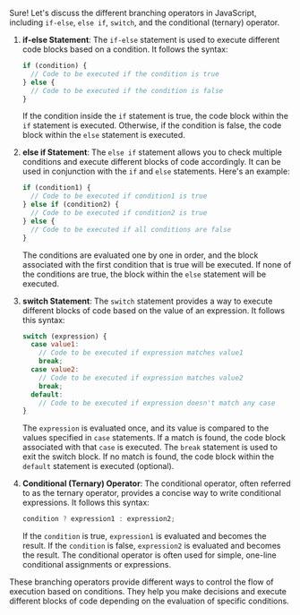 Sure! Let's discuss the different branching operators in JavaScript, including `if-else`, `else if`, `switch`, and the conditional (ternary) operator.

1. **if-else Statement**: The `if-else` statement is used to execute different code blocks based on a condition. It follows the syntax:

   ```javascript
   if (condition) {
     // Code to be executed if the condition is true
   } else {
     // Code to be executed if the condition is false
   }
   ```

   If the condition inside the `if` statement is true, the code block within the `if` statement is executed. Otherwise, if the condition is false, the code block within the `else` statement is executed.

2. **else if Statement**: The `else if` statement allows you to check multiple conditions and execute different blocks of code accordingly. It can be used in conjunction with the `if` and `else` statements. Here's an example:

   ```javascript
   if (condition1) {
     // Code to be executed if condition1 is true
   } else if (condition2) {
     // Code to be executed if condition2 is true
   } else {
     // Code to be executed if all conditions are false
   }
   ```

   The conditions are evaluated one by one in order, and the block associated with the first condition that is true will be executed. If none of the conditions are true, the block within the `else` statement will be executed.

3. **switch Statement**: The `switch` statement provides a way to execute different blocks of code based on the value of an expression. It follows this syntax:

   ```javascript
   switch (expression) {
     case value1:
       // Code to be executed if expression matches value1
       break;
     case value2:
       // Code to be executed if expression matches value2
       break;
     default:
       // Code to be executed if expression doesn't match any case
   }
   ```

   The `expression` is evaluated once, and its value is compared to the values specified in `case` statements. If a match is found, the code block associated with that `case` is executed. The `break` statement is used to exit the switch block. If no match is found, the code block within the `default` statement is executed (optional).

4. **Conditional (Ternary) Operator**: The conditional operator, often referred to as the ternary operator, provides a concise way to write conditional expressions. It follows this syntax:

   ```javascript
   condition ? expression1 : expression2;
   ```

   If the `condition` is true, `expression1` is evaluated and becomes the result. If the `condition` is false, `expression2` is evaluated and becomes the result. The conditional operator is often used for simple, one-line conditional assignments or expressions.

These branching operators provide different ways to control the flow of execution based on conditions. They help you make decisions and execute different blocks of code depending on the evaluation of specific conditions.